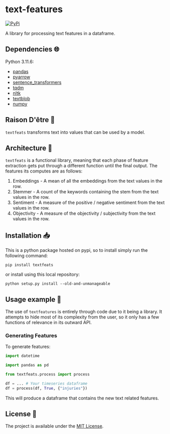 # text-features

<a href="https://pypi.org/project/textfeats/">
    <img alt="PyPi" src="https://img.shields.io/pypi/v/textfeats">
</a>

A library for processing text features in a dataframe.

## Dependencies :globe_with_meridians:

Python 3.11.6:

- [pandas](https://pandas.pydata.org/)
- [pyarrow](https://arrow.apache.org/docs/python/index.html)
- [sentence_transformers](https://sbert.net/)
- [tqdm](https://github.com/tqdm/tqdm)
- [nltk](https://www.nltk.org/)
- [textblob](https://textblob.readthedocs.io/en/dev/)
- [numpy](https://numpy.org/)

## Raison D'être :thought_balloon:

`textfeats` transforms text into values that can be used by a model.

## Architecture :triangular_ruler:

`textfeats` is a functional library, meaning that each phase of feature extraction gets put through a different function until the final output. The features its computes are as follows:

1. Embeddings - A mean of all the embeddings from the text values in the row.
2. Stemmer - A count of the keywords containing the stem from the text values in the row.
3. Sentiment - A measure of the positive / negative sentiment from the text values in the row.
4. Objectivity - A measure of the objectivity / subjectivity from the text values in the row.

## Installation :inbox_tray:

This is a python package hosted on pypi, so to install simply run the following command:

`pip install textfeats`

or install using this local repository:

`python setup.py install --old-and-unmanageable`

## Usage example :eyes:

The use of `textfeatures` is entirely through code due to it being a library. It attempts to hide most of its complexity from the user, so it only has a few functions of relevance in its outward API.

### Generating Features

To generate features:

```python
import datetime

import pandas as pd

from textfeats.process import process

df = ... # Your timeseries dataframe
df = process(df, True, {"injuries"})
```

This will produce a dataframe that contains the new text related features.

## License :memo:

The project is available under the [MIT License](LICENSE).
